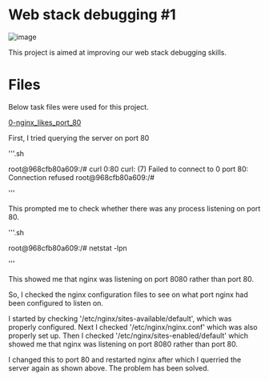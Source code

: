 # Web stack debugging #1

![image](https://user-images.githubusercontent.com/44834632/130576818-d55f773a-83cb-4229-a464-fc033123f919.png)


This project is aimed at improving our web stack debugging skills.

# Files

Below task files were used for this project.

[0-nginx_likes_port_80](./0-nginx_likes_port_80)

First, I tried querying the server on port 80

'''.sh

root@968cfb80a609:/# curl 0:80
curl: (7) Failed to connect to 0 port 80: Connection refused
root@968cfb80a609:/#

'''

This prompted me to check whether there was any process listening on port 80.

'''.sh

root@968cfb80a609:/# netstat -lpn

'''

This showed me that nginx was listening on port 8080 rather than port 80.

So, I checked the nginx configuration files to see on what port nginx had been configured to listen on.

I started by checking '/etc/nginx/sites-available/default', which was properly configured.
Next I checked '/etc/nginx/nginx.conf' which was also properly set up.
Then I checked '/etc/nginx/sites-enabled/default' which showed me that nginx was listening on port 8080 rather than port 80.

I changed this to port 80 and restarted nginx after which I querried the server again as shown above. The problem has been solved.
